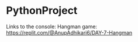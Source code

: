 # PythonProject
Links to the console:
 Hangman game: https://replit.com/@AnupAdhikari6/DAY-7-Hangman
